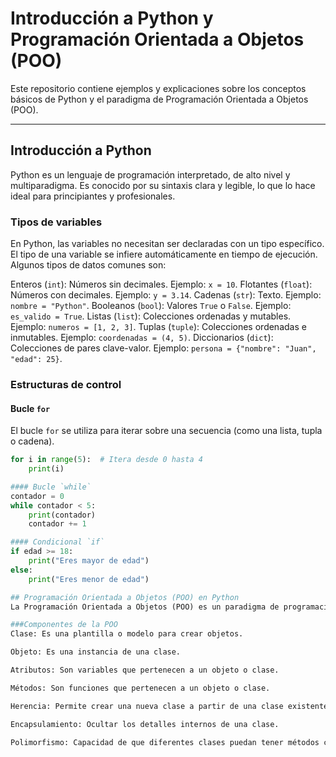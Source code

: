 # Introducción a Python y Programación Orientada a Objetos (POO)

Este repositorio contiene ejemplos y explicaciones sobre los conceptos básicos de Python y el paradigma de Programación Orientada a Objetos (POO).

---

## Introducción a Python

Python es un lenguaje de programación interpretado, de alto nivel y multiparadigma. Es conocido por su sintaxis clara y legible, lo que lo hace ideal para principiantes y profesionales.

### Tipos de variables
En Python, las variables no necesitan ser declaradas con un tipo específico. El tipo de una variable se infiere automáticamente en tiempo de ejecución. Algunos tipos de datos comunes son:

Enteros (`int`): Números sin decimales. Ejemplo: `x = 10`.
Flotantes (`float`): Números con decimales. Ejemplo: `y = 3.14`.
Cadenas (`str`): Texto. Ejemplo: `nombre = "Python"`.
Booleanos (`bool`): Valores `True` o `False`. Ejemplo: `es_valido = True`.
Listas (`list`): Colecciones ordenadas y mutables. Ejemplo: `numeros = [1, 2, 3]`.
Tuplas (`tuple`): Colecciones ordenadas e inmutables. Ejemplo: `coordenadas = (4, 5)`.
Diccionarios (`dict`): Colecciones de pares clave-valor. Ejemplo: `persona = {"nombre": "Juan", "edad": 25}`.

### Estructuras de control

#### Bucle `for`
El bucle `for` se utiliza para iterar sobre una secuencia (como una lista, tupla o cadena).

```python
for i in range(5):  # Itera desde 0 hasta 4
    print(i)

#### Bucle `while`
contador = 0
while contador < 5:
    print(contador)
    contador += 1

#### Condicional `if`
if edad >= 18:
    print("Eres mayor de edad")
else:
    print("Eres menor de edad")

## Programación Orientada a Objetos (POO) en Python
La Programación Orientada a Objetos (POO) es un paradigma de programación que organiza el código en "objetos", que son instancias de "clases". Estos objetos contienen datos (atributos) y comportamientos (métodos).

###Componentes de la POO
Clase: Es una plantilla o modelo para crear objetos.

Objeto: Es una instancia de una clase.

Atributos: Son variables que pertenecen a un objeto o clase.

Métodos: Son funciones que pertenecen a un objeto o clase.

Herencia: Permite crear una nueva clase a partir de una clase existente.

Encapsulamiento: Ocultar los detalles internos de una clase.

Polimorfismo: Capacidad de que diferentes clases puedan tener métodos con el mismo nombre pero comportamientos distintos.
